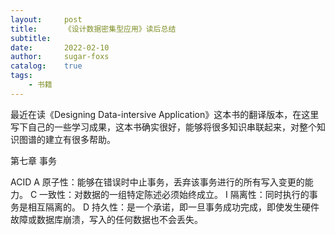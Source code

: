 ```yaml
---
layout:     post
title:      《设计数据密集型应用》读后总结
subtitle:   
date:       2022-02-10
author:     sugar-foxs
catalog: 	true
tags:
    - 书籍
---
```


最近在读《Designing Data-intersive Application》这本书的翻译版本，在这里写下自己的一些学习成果，这本书确实很好，能够将很多知识串联起来，对整个知识图谱的建立有很多帮助。

第七章 事务

ACID
A 原子性：能够在错误时中⽌事务，丢弃该事务进⾏的所有写⼊变更的能⼒。
C 一致性：对数据的⼀组特定陈述必须始终成⽴。
I 隔离性：同时执⾏的事务是相互隔离的。
D 持久性：是⼀个承诺，即⼀旦事务成功完成，即使发⽣硬件故障或数据库崩溃，写⼊的任何数据也不会丢失。